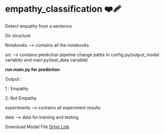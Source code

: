 # empathy_classification :mending_heart:
Detect empathy from a sentence

Dir structure

Notebooks --> contains all the notebooks

src --> contains prediction pipeline
change paths in config.py(output_model variable) and main.py(test_data variable)

**run main.py for prediction**

Output :

1 : Empathy

2: Not Empathy

experiments --> contains all experiment results

data --> data for training and testing

Download Model File [Drive Link](https://drive.google.com/file/d/1jNgEvDy5bHOIYX7C3CKVYwSo0y1DRDXj/view?usp=sharing)
